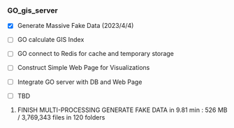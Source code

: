 ### GO_gis_server
    
- [x] Generate Massive Fake Data (2023/4/4)
- [ ] GO calculate GIS Index
- [ ] GO connect to Redis for cache and temporary storage
- [ ] Construct Simple Web Page for Visualizations
- [ ] Integrate GO server with DB and Web Page
- [ ] TBD

    
1. FINISH MULTI-PROCESSING GENERATE FAKE DATA in 9.81 min : 526 MB / 3,769,343 files in 120 folders